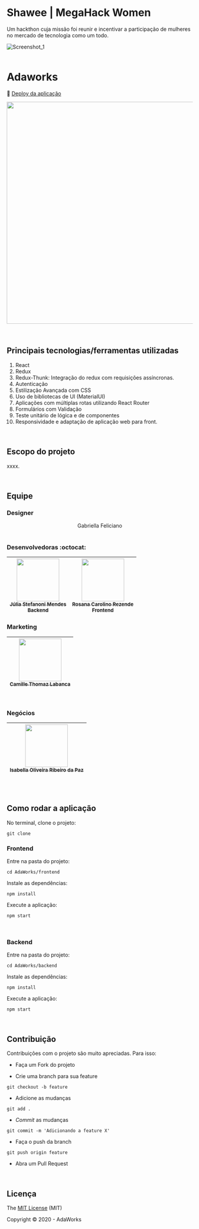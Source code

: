 # Shawee | MegaHack Women

Um hackthon cuja missão foi reunir e incentivar a participação de mulheres no mercado de tecnologia como um todo.

![Screenshot_1](https://user-images.githubusercontent.com/45580434/92307516-7c0e3100-ef6d-11ea-8ad2-d248ba28492e.png)
<br><br>

# Adaworks

:dash: [Deploy da aplicação](http://adaworks.surge.sh/)

<p align="center">
  <img  height='600' src='https://user-images.githubusercontent.com/45580434/92389248-1fd31a80-f0ef-11ea-9d95-f39041c2a136.gif'>
</p>

<br>

## Principais tecnologias/ferramentas utilizadas

1. React
2. Redux
3. Redux-Thunk: Integração do redux com requisições assíncronas.
4. Autenticação
5. Estilização Avançada com CSS
6. Uso de bibliotecas de UI (MaterialUI)
7. Aplicações com múltiplas rotas utilizando React Router
8. Formulários com Validação
9. Teste unitário de lógica e de componentes
10. Responsividade e adaptação de aplicação web para front.

<br>

## Escopo do projeto

xxxx.

<br>

## Equipe

### Designer

<div align="center">
Gabriella Feliciano
</div>

<br>

### Desenvolvedoras :octocat:

<div align="center">

| [<img src="https://media-exp1.licdn.com/dms/image/C4E03AQE_YHJuXQUr-A/profile-displayphoto-shrink_400_400/0?e=1604534400&v=beta&t=vkC__X2c8hWE5IV0URkGtzJDX1R7HPqbuxrWbsNaPQc" width=115><br><sub>Júlia Stefanoni Mendes</sub>](https://www.linkedin.com/in/juliastefanonidev/)<br><sub>Backend</sub> |  [<img src="https://avatars1.githubusercontent.com/u/45580434?s=460&u=07188d0258859fc94b46983bcb85c09b4d7c5daf&v=4" width=115><br><sub>Rosana Carolino Rezende</sub>](https://www.linkedin.com/in/rosanarezende/)<br><sub>Frontend</sub> |
| :---: | :---: 

</div>

### Marketing

<div align="center">

[<img src="https://media-exp1.licdn.com/dms/image/C4D03AQEu4vtjOZTbBw/profile-displayphoto-shrink_400_400/0?e=1605139200&v=beta&t=lupiNlIDpADveCVZ7x-Mhz5Ech2VUlr7y73wZOG60-M" width=115><br><sub>Camille Thomaz Labanca</sub>](https://www.linkedin.com/in/camillelabanca/) |
| :---:
</div>

<br>

### Negócios

<div align="center">

[<img src="https://media-exp1.licdn.com/dms/image/C4E03AQGYFriN3AXljA/profile-displayphoto-shrink_400_400/0?e=1604534400&v=beta&t=hZRKrlGSyUTi8vUQAmxcPD9cvAzG-BP6mgjwQvLjbxs" width=115><br><sub>Isabella Oliveira Ribeiro da Paz</sub>](https://www.linkedin.com/in/iorp/) |
| :---:
</div>

<br><br>

## Como rodar a aplicação

No terminal, clone o projeto:
```
git clone 
```

### Frontend

Entre na pasta do projeto:
```
cd AdaWorks/frontend
```

Instale as dependências:
```
npm install
```

Execute a aplicação:
```
npm start 
```

<br>

### Backend

Entre na pasta do projeto:
```
cd AdaWorks/backend
```

Instale as dependências:
```
npm install
```

Execute a aplicação:
```
npm start 
```

<br>

## Contribuição

Contribuições com o projeto são muito apreciadas. Para isso:

- Faça um Fork do projeto

- Crie uma branch para sua feature
```
git checkout -b feature
```

- Adicione as mudanças
```
git add . 
```

- _Commit_ as mudanças 
```
git commit -m 'Adicionando a feature X'
```

- Faça o push da branch 
```
git push origin feature
```

- Abra um Pull Request

<br>

## Licença

The [MIT License]() (MIT)

Copyright :copyright: 2020 - AdaWorks

<br>
